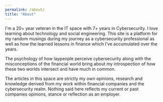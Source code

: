 ```yaml
---
permalink: /about/
title: "About"
---
```


I'm a 20+ year veteran in the IT space with 7+ years in Cybersecurity. I love learning about technology and social engineering. This site is a platform for my random musings during my journey as a cybersecurity professional as well as how the learned lessons in finance which I've accumulated over the years.

The psychology of how laypeople perceive cybersecurity along with the misconceptions of the financial world bring about my introspection of how these two worlds intersect and have much in common.

The articles in this space are strictly my own opinions, research and knowledge derived from my work within financial companies and the cybersecurity realm. Nothing said here reflects my current or past companies opinions, stance or reflection as an employer.